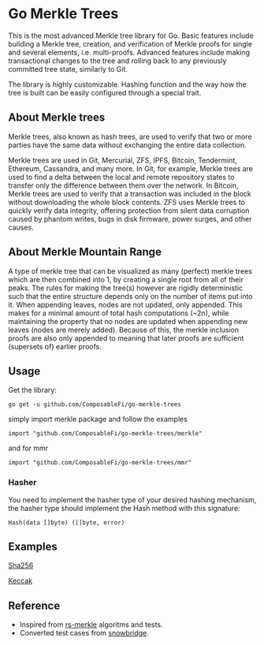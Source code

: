 # Go Merkle Trees

This is the most advanced Merkle tree library for Go. Basic features
include building a Merkle tree, creation, and verification of Merkle proofs for
single and several elements, i.e. multi-proofs. Advanced features include making
transactional changes to the tree and rolling back to any previously committed
tree state, similarly to Git.

The library is highly customizable. Hashing function and the way how the tree
is built can be easily configured through a special trait.

## About Merkle trees

Merkle trees, also known as hash trees, are used to verify that two or more
parties have the same data without exchanging the entire data collection.

Merkle trees are used in Git, Mercurial, ZFS, IPFS, Bitcoin, Tendermint, Ethereum, Cassandra,
and many more. In Git, for example, Merkle trees are used to find a delta
between the local and remote repository states to transfer only the difference
between them over the network. In Bitcoin, Merkle trees are used to verify that
a transaction was included in the block without downloading the whole block
contents. ZFS uses Merkle trees to quickly verify data integrity, offering
protection from silent data corruption caused by phantom writes, bugs in disk
firmware, power surges, and other causes.

## About Merkle Mountain Range

A type of merkle tree that can be visualized as many (perfect) merkle trees which are then combined into 1, by creating a single root from all of their peaks. The rules for making the tree(s) however are rigidly deterministic such that the entire structure depends only on the number of items put into it. When appending leaves, nodes are not updated, only appended. This makes for a minimal amount of total hash computations (~2n), while maintaining the property that no nodes are updated when appending new leaves (nodes are merely added). Because of this, the merkle inclusion proofs are also only appended to meaning that later proofs are sufficient (supersets of) earlier proofs.

## Usage

Get the library:

```
go get -u github.com/ComposableFi/go-merkle-trees
```

simply import merkle package and follow the examples
```
import "github.com/ComposableFi/go-merkle-trees/merkle"
```

and for mmr
```
import "github.com/ComposableFi/go-merkle-trees/mmr"
```

### Hasher
You need to implement the hasher type of your desired hashing mechanism, the hasher type should implement the Hash method with this signature:
```
Hash(data []byte) ([]byte, error)
```


## Examples

[Sha256](https://github.com/ComposableFi/go-merkle-trees/tree/main/examples/sha256)

[Keccak](https://github.com/ComposableFi/go-merkle-trees/tree/main/examples/keccak)


## Reference
- Inspired from [rs-merkle](https://github.com/antouhou/rs-merkle) algoritms and tests.
- Converted test cases from [snowbridge](https://github.com/Snowfork/snowbridge/blob/main/ethereum/test/test_merkle_tree.js).